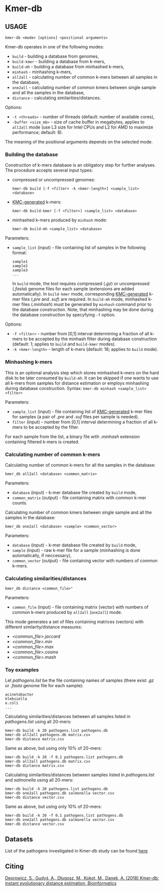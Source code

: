# Kmer-db

## USAGE
`kmer-db <mode> [options] <positional arguments>`

Kmer-db operates in one of the following modes:

* `build` - building a database from genomes,
* `build-kmer` - building a database from k-mers,
* `build-mh` - building a database from minhashed k-mers,
* `minhash` - minhashing k-mers,
* `all2all` - calculating number of common k-mers between all samples in the database,
* `one2all` - calculating number of common kmers between single sample and all the samples in the database,
* `distance` - calculating similarities/distances.
    
Options:

* `-t <threads>` - number of threads (default: number of available cores),
* `-buffer <size_mb>` - size of cache buffer in megabytes, applies to `all2all` mode (use L3 size for Intel CPUs and L2 for AMD to maximize performance; default: 8).
    
The meaning of the positional arguments depends on the selected mode.
    
### Building the database
Construction of k-mers database is an obligatory step for further analyses. The procedure accepts several input types:
* compressed or uncompressed genomes:

    ```kmer-db build [-f <filter> -k <kmer-length>] <sample_list> <database>```
* [KMC-generated](https://github.com/refresh-bio/KMC) k-mers: 

    ```kmer-db build-kmer [-f <filter>] <sample_list> <database>```
  
* minhashed k-mers produced by `minhash` mode:

    ```kmer-db build-mh <sample_list> <database>```

Parameters:
* `sample_list` (input) - file containing list of samples in the following format:
    ```
    sample1
    sample2
    sample3
    ...
    ```
    In `build` mode, the tool requires compressed (*.gz*) or uncompressed (*.fasta*) genome files for each sample (extensions are added automatically). In `build-kmer` mode, corresponding [KMC-generated](https://github.com/refresh-bio/KMC) k-mer files (*.pre* and *.suf*) are required. In `build-mh` mode, minhashed k-mer files (*.minhash*) must be generated by `minhash` command prior to the database construction. Note, that minhashing may be done during the database construction by specyfying `-f` option.

Options:
* `-f <filter>` - number from [0,1] interval determining a fraction of all k-mers to be accepted by the minhash filter during database construction (default: 1; applies to `build` and `build-kmer` modes).
* `-k <kmer-length>` - length of k-mers (default: 18; applies to `build` mode). 

 
### Minhashing k-mers
This is an optional analysis step which stores minhashed k-mers on the hard disk to be later consumed by `build-mh`. It can be skipped if one wants to use all k-mers from samples for distance estimation or employs minhashing during database construction. Syntax:
`kmer-db minhash <sample_list> <filter>`

Parameters:
 * `sample_list` (input) - file containing list of [KMC-generated](https://github.com/refresh-bio/KMC) k-mer files for samples (a pair of *.pre* and *.suf* files per sample is needed). 
 * `filter` (input) - number from [0,1] interval determining a fraction of all k-mers to be accepted by the filter.
 
  For each sample from the list, a binary file with *.minhash* extension containing filtered k-mers is created.

 
 ### Calculating number of common k-mers ###
Calculating number of common k-mers for all the samples in the database:
 
 `kmer_db all2all <database> <common_matrix>`
 
Parameters:
* `database` (input) - k-mer database file created by `build` mode,
* `common_matrix` (output) - file containing matrix with common k-mer counts.

Calculating number of common kmers between single sample and all the samples in the database:

`kmer_db one2all <database> <sample> <common_vector>`

Parameters:
 * `database` (input) - k-mer database file created by `build` mode,
 * `sample` (input) - raw k-mer file for a sample (minhashing is done automatically, if neccessary),
 * `common_vector` (output) - file containing vector with numbers of common k-mers.
 
 ### Calculating similarities/distances
 
`kmer_db distance <common_file>"`

Parameters:
* `common_file` (input) - file containing matrix (vector) with numbers of common k-mers produced by `all2all` (`one2all`) mode.

This mode generates a set of files containing matrices (vectors) with different similarity/distance measures:
* *<common_file>.jaccard*
* *<common_file>.min*
* *<common_file>.max*
* *<common_file>.cosine*
* *<common_file>.mash*

### Toy examples

Let *pathogens.list* be the file containing names of samples (there exist *.gz* or *.fasta* genome file for each sample):
```
acinetobacter
klebsiella
e.coli
...
```

Calculating similarities/distances between all samples listed in *pathogens.list* using all 20-mers: 
```
kmer-db build -k 20 pathogens.list pathogens.db
kmer-db all2all pathogens.db matrix.csv
kmer-db distance matrix.csv
```

Same as above, but using only 10% of 20-mers:
```
kmer-db build -k 20 -f 0.1 pathogens.list pathogens.db
kmer-db all2all pathogens.db matrix.csv
kmer-db distance matrix.csv
```

Calculating similarities/distances between samples listed in *pathogens.list* and *salmonella* using all 20-mers: 
```
kmer-db build -k 20 pathogens.list pathogens.db
kmer-db one2all pathogens.db salmonella vector.csv
kmer-db distance vector.csv
```

Same as above, but using only 10% of 20-mers:
```
kmer-db build -k 20 -f 0.1 pathogens.list pathogens.db
kmer-db one2all pathogens.db salmonella vector.csv
kmer-db distance vector.csv
```

## Datasets
List of the pathogens investigated in Kmer-db study can be found [here](https://github.com/refresh-bio/kmer-db/tree/master/data)

## Citing
[Deorowicz, S., Gudyś, A., Długosz, M., Kokot, M., Danek, A. (2018) Kmer-db: instant evolutionary distance estimation, Bioinformatics](https://academic.oup.com/bioinformatics/advance-article-abstract/doi/10.1093/bioinformatics/bty610/5050791?redirectedFrom=fulltext)
